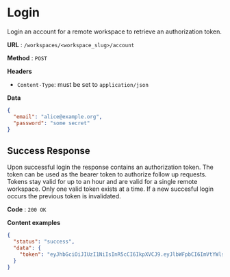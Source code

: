 # Login

Login an account for a remote workspace to retrieve an authorization token.

**URL** : `/workspaces/<workspace_slug>/account`

**Method** : `POST`

**Headers**

- `Content-Type`: must be set to `application/json`

**Data**

```json
{
  "email": "alice@example.org",
  "password": "some secret"
}
```

## Success Response

Upon successful login the response contains an authorization token. The token can be used as the bearer token to authorize follow up requests. Tokens stay valid for up to an hour and are valid for a single remote workspace. Only one valid token exists at a time. If a new succesful login occurs the previous token is invalidated.

**Code** : `200 OK`

**Content examples**

```json
{
  "status": "success",
  "data": {
    "token": "eyJhbGciOiJIUzI1NiIsInR5cCI6IkpXVCJ9.eyJlbWFpbCI6ImVtYWlsQGV4YW1wbGUuY29tIiwiaWF0IjoxNTM4MDgwNDE4LCJleHAiOjE1MzgwODQwMTh9.xMxUBEUsj3_VKfmwEH5Rgdzn7XN3wY5AtwU_1ckcr6w"
  }
}
```
